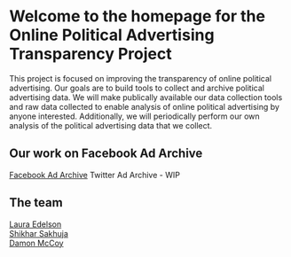 # Welcome to the homepage for the Online Political Advertising Transparency Project
This project is focused on improving the transparency of online political advertising. Our goals are to build tools to collect and archive political advertising data. We will make publically available our data collection tools and raw data collected to enable analysis of online political advertising by anyone interested. Additionally, we will periodically perform our own analysis of the political advertising data that we collect.

## Our work on Facebook Ad Archive
[Facebook Ad Archive](https://online-pol-ads.github.io/FBPoliticalAds/)
Twitter Ad Archive - WIP

## The team
[Laura Edelson](https://www.linkedin.com/in/laura-edelson-4654182/)  
[Shikhar Sakhuja](https://www.linkedin.com/in/shikhar394/)  
[Damon McCoy](http://damonmccoy.com)  

